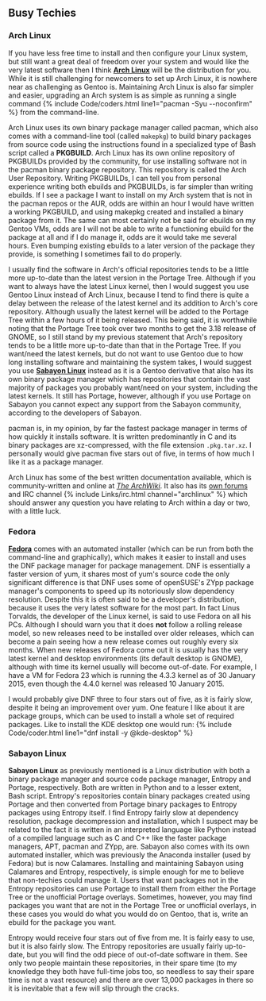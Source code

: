 ## Busy Techies
### Arch Linux
If you have less free time to install and then configure your Linux system, but still want a great deal of freedom over your system and would like the very latest software then I think [**Arch Linux**](https://www.archlinux.org) will be the distribution for you. While it is still challenging for newcomers to set up Arch Linux, it is nowhere near as challenging as Gentoo is. Maintaining Arch Linux is also far simpler and easier, upgrading an Arch system is as simple as running a single command {% include Code/coders.html line1="pacman -Syu --noconfirm" %} from the command-line.

Arch Linux uses its own binary package manager called pacman, which also comes with a command-line tool (called `makepkg`) to build binary packages from source code using the instructions found in a specialized type of Bash script called a **PKGBUILD**. Arch Linux has its own online repository of PKGBUILDs provided by the community, for use installing software not in the pacman binary package repository. This repository is called the Arch User Repository. Writing PKGBUILDs, I can tell you from personal experience writing both ebuilds and PKGBUILDs, is far simpler than writing ebuilds. If I see a package I want to install on my Arch system that is not in the pacman repos or the AUR, odds are within an hour I would have written a working PKGBUILD, and using makepkg created and installed a binary package from it. The same can most certainly not be said for ebuilds on my Gentoo VMs, odds are I will not be able to write a functioning ebuild for the package at all and if I do manage it, odds are it would take me several hours. Even bumping existing ebuilds to a later version of the package they provide, is something I sometimes fail to do properly.

I usually find the software in Arch's official repositories tends to be a little more up-to-date than the latest version in the Portage Tree. Although if you want to always have the latest Linux kernel, then I would suggest you use Gentoo Linux instead of Arch Linux, because I tend to find there is quite a delay between the release of the latest kernel and its addition to Arch's core repository. Although usually the latest kernel will be added to the Portage Tree within a few hours of it being released. This being said, it is worthwhile noting that the Portage Tree took over two months to get the 3.18 release of GNOME, so I still stand by my previous statement that Arch's repository tends to be a little more up-to-date than that in the Portage Tree. If you want/need the latest kernels, but do not want to use Gentoo due to how long installing software and maintaining the system takes, I would suggest you use [**Sabayon Linux**](https://www.sabayon.org/) instead as it is a Gentoo derivative that also has its own binary package manager which has repositories that contain the vast majority of packages you probably want/need on your system, including the latest kernels. It still has Portage, however, although if you use Portage on Sabayon you cannot expect any support from the Sabayon community, according to the developers of Sabayon.

pacman is, in my opinion, by far the fastest package manager in terms of how quickly it installs software. It is written predominantly in C and its binary packages are xz-compressed, with the file extension `.pkg.tar.xz`. I personally would give pacman five stars out of five, in terms of how much I like it as a package manager.

Arch Linux has some of the best written documentation available, which is community-written and online at [*The ArchWiki*](https://wiki.archlinux.org). It also has its [own forums](https://bbs.archlinux.org) and IRC channel {% include Links/irc.html channel="archlinux" %} which should answer any question you have relating to Arch within a day or two, with a little luck.

### Fedora
[**Fedora**](https://getfedora.org/) comes with an automated installer (which can be run from both the command-line and graphically), which makes it easier to install and uses the DNF package manager for package management. DNF is essentially a faster version of yum, it shares most of yum's source code the only significant difference is that DNF uses some of openSUSE's ZYpp package manager's components to speed up its notoriously slow dependency resolution. Despite this it is often said to be a developer's distribution, because it uses the very latest software for the most part. In fact Linus Torvalds, the developer of the Linux kernel, is said to use Fedora on all his PCs. Although I should warn you that it does **not** follow a rolling release model, so new releases need to be installed over older releases, which can become a pain seeing how a new release comes out roughly every six months. When new releases of Fedora come out it is usually has the very latest kernel and desktop environments (its default desktop is GNOME), although with time its kernel usually will become out-of-date. For example, I have a VM for Fedora 23 which is running the 4.3.3 kernel as of 30 January 2015, even though the 4.4.0 kernel was released 10 January 2015.

I would probably give DNF three to four stars out of five, as it is fairly slow, despite it being an improvement over yum. One feature I like about it are package groups, which can be used to install a whole set of required packages. Like to install the KDE desktop one would run:
{% include Code/coder.html line1="dnf install -y @kde-desktop" %}

### Sabayon Linux
**Sabayon Linux** as previously mentioned is a Linux distribution with both a binary package manager and source code package manager, Entropy and Portage, respectively. Both are written in Python and to a lesser extent, Bash script. Entropy's repositories contain binary packages created using Portage and then converted from Portage binary packages to Entropy packages using Entropy itself. I find Entropy fairly slow at dependency resolution, package decompression and installation, which I suspect may be related to the fact it is written in an interpreted language like Python instead of a compiled language such as C and C++ like the faster package managers, APT, pacman and ZYpp, are. Sabayon also comes with its own automated installer, which was previously the Anaconda installer (used by Fedora) but is now Calamares. Installing and maintaining Sabayon using Calamares and Entropy, respectively, is simple enough for me to believe that non-techies could manage it. Users that want packages not in the Entropy repositories can use Portage to install them from either the Portage Tree or the unofficial Portage overlays. Sometimes, however, you may find packages you want that are not in the Portage Tree or unofficial overlays, in these cases you would do what you would do on Gentoo, that is, write an ebuild for the package you want.

Entropy would receive four stars out of five from me. It is fairly easy to use, but it is also fairly slow. The Entropy repositories are usually fairly up-to-date, but you will find the odd piece of out-of-date software in them. See only two people maintain these repositories, in their spare time (to my knowledge they both have full-time jobs too, so needless to say their spare time is not a vast resource) and there are over 13,000 packages in there so it is inevitable that a few will slip through the cracks.
